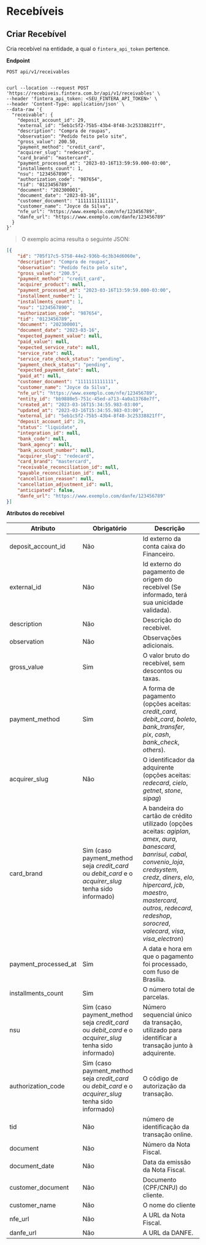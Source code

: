 # Recebíveis

## Criar Recebível

Cria recebível na entidade, a qual o `fintera_api_token` pertence.

**Endpoint**

`POST api/v1/receivables`

```shell

curl --location --request POST 'https://recebiveis.fintera.com.br/api/v1/receivables' \
--header 'fintera_api_token: <SEU_FINTERA_API_TOKEN>' \
--header 'Content-Type: application/json' \
--data-raw '{
  "receivable": {
    "deposit_account_id": 29,
    "external_id": "5eb1c5f2-75b5-43b4-8f48-3c25338821ff",
    "description": "Compra de roupas",
    "observation": "Pedido feito pelo site",
    "gross_value": 200.50,
    "payment_method": "credit_card",
    "acquirer_slug": "redecard",
    "card_brand": "mastercard",
    "payment_processed_at": "2023-03-16T13:59:59.000-03:00",
    "installments_count": 1,
    "nsu": "1234567890",
    "authorization_code": "987654",
    "tid": "0123456789",
    "document": "202300001",
    "document_date": "2023-03-16",
    "customer_document": "1111111111111",
    "customer_name": "Joyce da Silva",
    "nfe_url": "https://www.exemplo.com/nfe/123456789",
    "danfe_url": "https://www.exemplo.com/danfe/123456789"
  }
}'
```

> O exemplo acima resulta o seguinte JSON:

```json
[{
    "id": "705f17c5-5758-44e2-936b-6c3b34d6060e",
    "description": "Compra de roupas",
    "observation": "Pedido feito pelo site",
    "gross_value": "200.5",
    "payment_method": "credit_card",
    "acquirer_product": null,
    "payment_processed_at": "2023-03-16T13:59:59.000-03:00",
    "installment_number": 1,
    "installments_count": 1,
    "nsu": "1234567890",
    "authorization_code": "987654",
    "tid": "0123456789",
    "document": "202300001",
    "document_date": "2023-03-16",
    "expected_payment_value": null,
    "paid_value": null,
    "expected_service_rate": null,
    "service_rate": null,
    "service_rate_check_status": "pending",
    "payment_check_status": "pending",
    "expected_payment_date": null,
    "paid_at": null,
    "customer_document": "1111111111111",
    "customer_name": "Joyce da Silva",
    "nfe_url": "https://www.exemplo.com/nfe/123456789",
    "entity_id": "bb9880e5-751c-45ed-a713-4a0a13768e7f",
    "created_at": "2023-03-16T15:34:55.983-03:00",
    "updated_at": "2023-03-16T15:34:55.983-03:00",
    "external_id": "5eb1c5f2-75b5-43b4-8f48-3c25338821ff",
    "deposit_account_id": 29,
    "status": "liquidate",
    "integration_id": null,
    "bank_code": null,
    "bank_agency": null,
    "bank_account_number": null,
    "acquirer_slug": "redecard",
    "card_brand": "mastercard",
    "receivable_reconciliation_id": null,
    "payable_reconciliation_id": null,
    "cancellation_reason": null,
    "cancellation_adjustment_id": null,
    "anticipated": false,
    "danfe_url": "https://www.exemplo.com/danfe/123456789"
}]
```

**Atributos do recebível**

Atributo  | Obrigatório | Descrição
--------- | ----------- | -----------
deposit_account_id | Não | Id externo da conta caixa do Financeiro.
external_id | Não | Id externo do pagamento de origem do recebível (Se informado, terá sua unicidade validada).
description | Não | Descrição do recebível.
observation | Não | Observações adicionais.
gross_value | Sim | O valor bruto do recebível, sem descontos ou taxas.
payment_method | Sim | A forma de pagamento (opções aceitas: _credit_card_, _debit_card_, _boleto_, _bank_transfer_, _pix_, _cash_, _bank_check_, _others_).
acquirer_slug | Não | O identificador da adquirente (opções aceitas: _redecard_, _cielo_, _getnet_, _stone_, _sipag_)
card_brand | Sim (caso payment_method seja _credit_card_ ou _debit_card_ e o _acquirer_slug_ tenha sido informado) | A bandeira do cartão de crédito utilizado (opções aceitas: _agiplan_, _amex_, _aura_, _banescard_, _banrisul_, _cabal_, _convenio_loja_, _credsystem_, _credz_, _diners_, _elo_, _hipercard_, _jcb_, _maestro_, _mastercard_, _outros_, _redecard_, _redeshop_, _sorocred_, _valecard_, _visa_, _visa_electron_)
payment_processed_at | Sim | A data e hora em que o pagamento foi processado, com fuso de Brasília.
installments_count | Sim | O número total de parcelas.
nsu | Sim (caso payment_method seja _credit_card_ ou _debit_card_ e o _acquirer_slug_ tenha sido informado) | Número sequencial único da transação, utilizado para identificar a transação junto à adquirente.
authorization_code | Sim (caso payment_method seja _credit_card_ ou _debit_card_ e o _acquirer_slug_ tenha sido informado) | O código de autorização da transação.
tid | Não |  número de identificação da transação online.
document | Não | Número da Nota Fiscal.
document_date | Não |  Data da emissão da Nota Fiscal.
customer_document | Não | Documento (CPF/CNPJ) do cliente.
customer_name | Não | O nome do cliente
nfe_url | Não | A URL da Nota Fiscal.
danfe_url | Não | A URL da DANFE.
